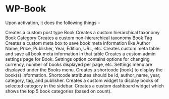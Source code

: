 # WP-Book
Upon activation, it does the following things –

Creates a custom post type Book
Creates a custom hierarchical taxonomy Book Category
Creates a custom non-hierarchical taxonomy Book Tag
Creates a custom meta box to save book meta information like Author Name, Price, Publisher, Year, Edition, URL, etc.
Creates custom meta table and save all book meta information in that table
Creates a custom admin settings page for Book. Settings option contains options for changing currency, number of books displayed per page, etc. Settings menu are displayed under the Books menu.
Creates a shortcode [book] to display the book(s) information. Shortcode attributes should be id, author_name, year, category, tag, and publisher.
Creates a custom widget to display books of selected category in the sidebar.
Creates a custom dashboard widget which shows the top 5 book categories (based on count).

